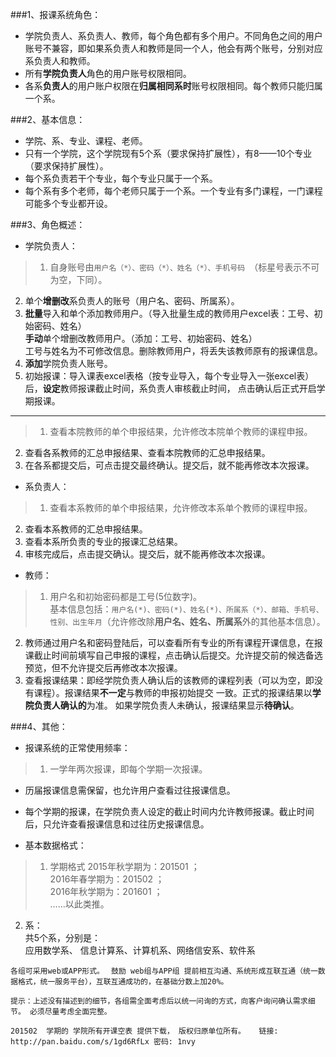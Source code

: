 ###1、报课系统角色：  
* 学院负责人、系负责人、教师，每个角色都有多个用户。不同角色之间的用户账号不兼容，即如果系负责人和教师是同一个人，他会有两个账号，分别对应系负责人和教师。  
* 所有**学院负责人**角色的用户账号权限相同。  
* 各系**负责人**的用户账户权限在**归属相同系时**账号权限相同。每个教师只能归属一个系。    

###2、基本信息：  
* 学院、系、专业、课程、老师。   
* 只有一个学院，这个学院现有5个系（要求保持扩展性），有8——10个专业（要求保持扩展性）。   
* 每个系负责若干个专业，每个专业只属于一个系。  
* 每个系有多个老师，每个老师只属于一个系。一个专业有多门课程，一门课程可能多个专业都开设。   

###3、角色概述：  

* 学院负责人：  

>1. 自身账号由`用户名（*）、密码（*）、姓名（*）、手机号码 `（标星号表示不可为空，下同）。  
2. 单个**增删改**系负责人的账号（用户名、密码、所属系）。  
3. **批量**导入和单个添加教师用户。（导入批量生成的教师用户excel表：工号、初始密码、姓名）  
**手动**单个增删改教师用户。（添加：工号、初始密码、姓名）  
工号与姓名为不可修改信息。删除教师用户，将丢失该教师原有的报课信息。  
4. **添加**学院负责人账号。  
5. 初始报课：导入课表excel表格（按专业导入，每个专业导入一张excel表）后，**设定**教师报课截止时间，系负责人审核截止时间， 点击确认后正式开启学期报课。 

---

>1. 查看本院教师的单个申报结果，允许修改本院单个教师的课程申报。
2. 查看各系教师的汇总申报结果、查看本院教师的汇总申报结果。  
3. 在各系都提交后，可点击提交最终确认。提交后，就不能再修改本次报课。


* 系负责人：  

>1. 查看本系教师的单个申报结果，允许修改本系单个教师的课程申报。   
2. 查看本系教师的汇总申报结果。  
3. 查看本系所负责的专业的报课汇总结果。
4. 审核完成后，点击提交确认。提交后，就不能再修改本次报课。


* 教师：  

>1. 用户名和初始密码都是工号(5位数字)。  
基本信息包括：`用户名(*)、密码(*)、姓名(*)、所属系（*）、邮箱、手机号、性别、出生年月`（允许修改除**用户名、姓名、所属系**外的其他基本信息）。    
2. 教师通过用户名和密码登陆后，可以查看所有专业的所有课程开课信息，在报课截止时间前填写自己申报的课程，点击确认后提交。允许提交前的候选备选预览，但不允许提交后再修改本次报课。  
3. 查看报课结果：即经学院负责人确认后的该教师的课程列表（可以为空，即没有课程）。报课结果**不一定**与教师的申报初始提交 一致。正式的报课结果以**学院负责人确认的**为准。 如果学院负责人未确认，报课结果显示**待确认**。


###4、其他：
  
* 报课系统的正常使用频率：  

>1. 一学年两次报课，即每个学期一次报课。  
* 历届报课信息需保留，也允许用户查看过往报课信息。  
* 每个学期的报课，在学院负责人设定的截止时间内允许教师报课。截止时间后，只允许查看报课信息和过往历史报课信息。


* 基本数据格式：  

>1. 学期格式
2015年秋学期为：201501 ；  
2016年春学期为：201502 ；  
2016年秋学期为：201601 ；  
……以此类推。   
2. 系：  
共5个系，分别是：  
应用数学系、 信息计算系、计算机系、网络信安系、软件系  

`各组可采用web或APP形式。 `
`鼓励 web组与APP组 提前相互沟通、系统形成互联互通（统一数据格式，统一服务平台），互联互通成功的，在基础分数上加20%。`  
   
`提示：上述没有描述到的细节，各组需全面考虑后以统一问询的方式，向客户询问确认需求细节。 必须尽量考虑全面完整。`
  
  
`201502  学期的 学院所有开课空表 提供下载， 版权归原单位所有。   链接: http://pan.baidu.com/s/1gd6RfLx 密码: 1nvy`  
